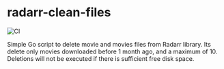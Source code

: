 # radarr-clean-files

![CI](https://github.com/SkYNewZ/radarr-clean-files/workflows/CI/badge.svg)

Simple Go script to delete movie and movies files from Radarr library.
Its delete only movies downloaded before 1 month ago, and a maximum of 10.
Deletions will not be executed if there is sufficient free disk space.
